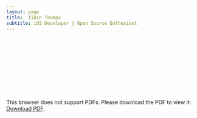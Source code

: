 ```yaml
---
layout: page
title:  Tibin Thomas
subtitle: iOS Developer | Open Source Enthusiast
---
```


<object data="https://tibinthomas9.github.io/YourResumee.pdf" type="application/pdf" width="700px" height="700px">
    <embed src="https://tibinthomas9.github.io/YourResumee.pdf">
        <p>This browser does not support PDFs. Please download the PDF to view it: <a href="https://tibinthomas9.github.io/YourResumee.pdf">Download PDF</a>.</p>
    </embed>
</object>

